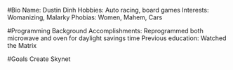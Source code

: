 #Bio
Name: Dustin Dinh
Hobbies: Auto racing, board games
Interests: Womanizing, Malarky
Phobias: Women, Mahem, Cars

#Programming Background
Accomplishments: Reprogrammed both microwave and oven for daylight savings time
Previous education: Watched the Matrix

#Goals
Create Skynet